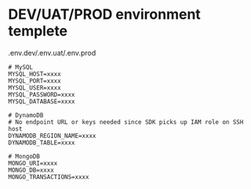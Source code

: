 
# DEV/UAT/PROD environment templete
.env.dev/.env.uat/.env.prod

```
# MySQL
MYSQL_HOST=xxxx
MYSQL_PORT=xxxx
MYSQL_USER=xxxx
MYSQL_PASSWORD=xxxx
MYSQL_DATABASE=xxxx

# DynamoDB
# No endpoint URL or keys needed since SDK picks up IAM role on SSH host
DYNAMODB_REGION_NAME=xxxx
DYNAMODB_TABLE=xxxx

# MongoDB
MONGO_URI=xxxx
MONGO_DB=xxxx
MONGO_TRANSACTIONS=xxxx

